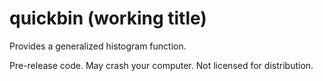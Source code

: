 # quickbin (working title)

Provides a generalized histogram function.

Pre-release code. May crash your computer. Not licensed for distribution.
